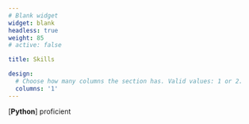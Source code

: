 ```yaml
---
# Blank widget 
widget: blank 
headless: true
weight: 85 
# active: false 

title: Skills 

design:
  # Choose how many columns the section has. Valid values: 1 or 2.
  columns: '1'
---
```


[**Python**] proficient  
